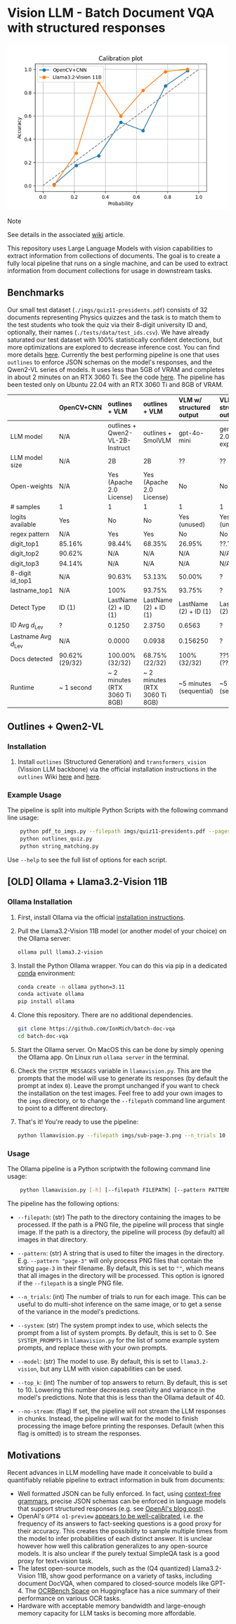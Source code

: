 # Vision LLM - Batch Document VQA with structured responses

![Probability calibration curves for OpenCV+CNN and for LLama3.2-Vision 11B](tests/output/public/calibration_curves.png)

> [!NOTE]  
> See details in the associated [wiki](https://github.com/IonMich/batch-doc-vqa/wiki/Row-of-Digits-OCR:-OpenCV-CNN-versus-LLMs) article.

This repository uses Large Language Models with vision capabilities to extract information from collections of documents. The goal is to create a fully local pipeline that runs on a single machine, and can be used to extract information from document collections for usage in downstream tasks.

## Benchmarks

Our small test dataset (`./imgs/quiz11-presidents.pdf`) consists of 32 documents representing Physics quizzes and the task is to match them to the test students who took the quiz via their 8-digit university ID and, optionally, their names (`./tests/data/test_ids.csv`). We have already saturated our test dataset with 100% statistically confident detections, but more optimizations are explored to decrease inference cost. You can find more details [here](https://github.com/IonMich/batch-doc-vqa/wiki/Row-of-Digits-OCR:-OpenCV-CNN-versus-LLMs). Currently the best performing pipeline is one that uses `outlines` to enforce JSON schemas on the model's responses, and the Qwen2-VL series of models. It uses less than 5GB of VRAM and completes in about 2 minutes on an RTX 3060 Ti. See the code [here](./outlines_quiz.py). The pipeline has been tested only on Ubuntu 22.04 with an RTX 3060 Ti and 8GB of VRAM.

|                         | OpenCV+CNN     | outlines + VLM                | outlines + VLM                | VLM w/ structured output | VLM w/ structured output |
|:------------------------|:---------------|:------------------------------|:------------------------------|:----------------------|:----------------------|
| LLM model               | N/A            | outlines + Qwen2-VL-2B-Instruct | outlines + SmolVLM          | gpt-4o-mini           | gemini-2.0-flash-exp  |
| LLM model size          | N/A            | 2B                            | 2B                            | ??                    | ??                    |
| Open-weights            | N/A            | Yes (Apache 2.0 License)      | Yes (Apache 2.0 License)      | No                    | No                    |
| # samples               | 1              | 1                             | 1                             | 1                     | 1                     |
| logits available        | Yes            | No                            | No                            | Yes (unused)          | Yes (unused)          |
| regex pattern           | N/A            | Yes                           | Yes                           | No                    | No                    |
| digit_top1              | 85.16%         | 98.44%                        | 68.35%                        | 26.95%                | ??.??%                |
| digit_top2              | 90.62%         | N/A                           | N/A                           | N/A                   | N/A                   |
| digit_top3              | 94.14%         | N/A                           | N/A                           | N/A                   | N/A                   |
| 8-digit id_top1         | N/A            | 90.63%                        | 53.13%                        | 50.00%                | ?                     |
| lastname_top1           | N/A            | 100%                          | 93.75%                        | 93.75%                | ?                     |
| Detect Type             | ID (1)         | LastName (2) + ID (1)         | LastName (2) + ID (1)         | LastName (2) + ID (1) | LastName (2) + ID (1) |
| ID Avg $d_\mathrm{Lev}$ | ?              | 0.1250                        | 2.3750                        | 0.6563                | ?                     |
| Lastname Avg $d_\mathrm{Lev}$ | N/A      | 0.0000                        | 0.0938                        | 0.156250              | ?                     |
| Docs detected           | 90.62% (29/32) | 100.00% (32/32)               | 68.75% (22/32)                | 100% (32/32)          | ??% (??/32)           |
| Runtime                 | ~ 1 second     | ~ 2 minutes (RTX 3060 Ti 8GB) | ~ 2 minutes (RTX 3060 Ti 8GB) | ~5 minutes (sequential) | ~5 minutes (sequential) |

## Outlines + Qwen2-VL

### Installation

1. Install `outlines` (Structured Generation) and `transformers_vision` (Vission LLM backbone) via the official installation instructions in the `outlines` Wiki [here](https://dottxt-ai.github.io/outlines/latest/installation/) and [here](https://dottxt-ai.github.io/outlines/latest/reference/models/transformers_vision/).

### Example Usage

The pipeline is split into multiple Python Scripts with the following command line usage:

```bash
    python pdf_to_imgs.py --filepath imgs/quiz11-presidents.pdf --pages_i 4 --dpi 300 --output_dir imgs/q11/
    python outlines_quiz.py
    python string_matching.py
```

Use `--help` to see the full list of options for each script.

## [OLD] Ollama + Llama3.2-Vision 11B

### Ollama Installation

1. First, install Ollama via the official [installation instructions](https://ollama.com/).

2. Pull the Llama3.2-Vision 11B model (or another model of your choice) on the Ollama server:

    ```bash
    ollama pull llama3.2-vision
    ```

3. Install the Python Ollama wrapper. You can do this via pip in a dedicated [conda](https://docs.anaconda.com/miniconda/) environment:

    ```bash
    conda create -n ollama python=3.11
    conda activate ollama
    pip install ollama
    ```

4. Clone this repository. There are no additional dependencies.

    ```bash
    git clone https://github.com/IonMich/batch-doc-vqa
    cd batch-doc-vqa
    ```

5. Start the Ollama server. On MacOS this can be done by simply opening the Ollama app. On Linux run `ollama server` in the terminal.

6. Check the `SYSTEM_MESSAGES` variable in `llamavision.py`. This are the prompts that the model will use to generate its responses (by default the prompt at index `0`). Leave the prompt unchanged if you want to check the installation on the test images. Feel free to add your own images to the `imgs` directory, or to change the `--filepath` command line argument to point to a different directory.

7. That's it! You're ready to use the pipeline:

    ```bash
    python llamavision.py --filepath imgs/sub-page-3.png --n_trials 10
    ```

### Usage

The Ollama pipeline is a Python scriptwith the following command line usage:

```bash
    python llamavision.py [-h] [--filepath FILEPATH] [--pattern PATTERN] [--n_trials N_TRIALS] [--system SYSTEM] [--model MODEL] [--no-stream] [--top_k TOP_K]
```

The pipeline has the following options:

- `--filepath`: (str) The path to the directory containing the images to be processed. If the path is a PNG file, the pipeline will process that single image. If the path is a directory, the pipeline will process (by default) all images in that directory.

- `--pattern`: (str) A string that is used to filter the images in the directory. E.g. `--pattern "page-3"` will only process PNG files that contain the string `page-3` in their filename. By default, this is set to `""`, which means that all images in the directory will be processed. This option is ignored if the `--filepath` is a single PNG file.

- `--n_trials`: (int) The number of trials to run for each image. This can be useful to do multi-shot inference on the same image, or to get a sense of the variance in the model's predictions.

- `--system`: (str) The system prompt index to use, which selects the prompt from a list of system prompts. By default, this is set to 0. See `SYSTEM_PROMPTS` in `llamavision.py` for the list of some example system prompts, and replace these with your own prompts.

- `--model`: (str) The model to use. By default, this is set to `llama3.2-vision`, but any LLM with vision capabilities can be used.

- `--top_k`: (int) The number of top answers to return. By default, this is set to 10. Lowering this number decreases creativity and variance in the model's predictions. Note that this is less than the Ollama default of 40.

- `--no-stream`: (flag) If set, the pipeline will not stream the LLM responses in chunks. Instead, the pipeline will wait for the model to finish processing the image before printing the responses. Default (when this flag is omitted) is to stream the responses.

## Motivations

Recent advances in LLM modelling have made it conceivable to build a quantifiably reliable pipeline to extract information in bulk from documents:

- Well formatted JSON can be fully enforced. In fact, using [context-free grammars](https://stackoverflow.com/a/6713333/10119867), precise JSON schemas can be enforced in language models that support structured responses (e.g. see [OpenAI's blog post](https://openai.com/index/introducing-structured-outputs-in-the-api/)).
- OpenAI's `GPT4 o1-preview` [appears to be well-calibrated](https://openai.com/index/introducing-simpleqa/), i.e. the frequency of its answers to fact-seeking questions is a good proxy for their accuracy. This creates the possibility to sample multiple times from the model to infer probabilities of each distinct answer. It is unclear however how well this calibration generalizes to any open-source models. It is also unclear if the purely textual SimpleQA task is a good proxy for text+vision task.
- The latest open-source models, such as the (Q4 quantized) Llama3.2-Vision 11B, show good performance on a variety of tasks, including document DocVQA, when compared to closed-source models like GPT-4. The [OCRBench Space](https://huggingface.co/spaces/echo840/ocrbench-leaderboard) on Huggingface has a nice summary of their performance on various OCR tasks.
- Hardware with acceptable memory bandwidth and large-enough memory capacity for LLM tasks is becoming more affordable.
